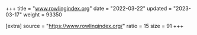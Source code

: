+++
title = "www.rowlingindex.org"
date = "2022-03-22"
updated = "2023-03-17"
weight = 93350

[extra]
source = "https://www.rowlingindex.org/"
ratio = 15
size = 91
+++
